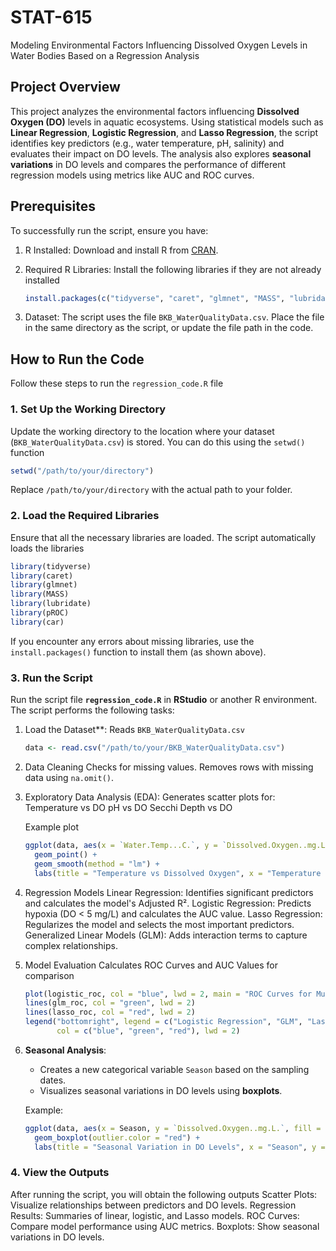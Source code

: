 # STAT-615
Modeling Environmental Factors Influencing Dissolved Oxygen Levels in Water Bodies Based on a Regression Analysis


## Project Overview

This project analyzes the environmental factors influencing **Dissolved Oxygen (DO)** levels in aquatic ecosystems. Using statistical models such as **Linear Regression**, **Logistic Regression**, and **Lasso Regression**, the script identifies key predictors (e.g., water temperature, pH, salinity) and evaluates their impact on DO levels. The analysis also explores **seasonal variations** in DO levels and compares the performance of different regression models using metrics like AUC and ROC curves.


## Prerequisites

To successfully run the script, ensure you have:

1. R Installed: Download and install R from [CRAN](https://cran.r-project.org/).  
2. Required R Libraries: Install the following libraries if they are not already installed

   ```r
   install.packages(c("tidyverse", "caret", "glmnet", "MASS", "lubridate", "pROC", "car"))
   ```
4. Dataset: The script uses the file `BKB_WaterQualityData.csv`. Place the file in the same directory as the script, or update the file path in the code.

## How to Run the Code

Follow these steps to run the `regression_code.R` file

### 1. Set Up the Working Directory
Update the working directory to the location where your dataset (`BKB_WaterQualityData.csv`) is stored. You can do this using the `setwd()` function

```r
setwd("/path/to/your/directory")
```
Replace `/path/to/your/directory` with the actual path to your folder.


### 2. Load the Required Libraries
Ensure that all the necessary libraries are loaded. The script automatically loads the libraries

```r
library(tidyverse)
library(caret)
library(glmnet)
library(MASS)
library(lubridate)
library(pROC)
library(car)  
```

If you encounter any errors about missing libraries, use the `install.packages()` function to install them (as shown above).


### 3. Run the Script
Run the script file **`regression_code.R`** in **RStudio** or another R environment. The script performs the following tasks:

1. Load the Dataset**: Reads `BKB_WaterQualityData.csv`

   ```r
   data <- read.csv("/path/to/your/BKB_WaterQualityData.csv")
   ```

3. Data Cleaning
   Checks for missing values.
   Removes rows with missing data using `na.omit()`.

4. Exploratory Data Analysis (EDA):
   Generates scatter plots for:
     Temperature vs DO
     pH vs DO
     Secchi Depth vs DO

   Example plot
   
   ```r
   ggplot(data, aes(x = `Water.Temp...C.`, y = `Dissolved.Oxygen..mg.L.`)) + 
     geom_point() + 
     geom_smooth(method = "lm") +
     labs(title = "Temperature vs Dissolved Oxygen", x = "Temperature (°C)", y = "DO (mg/L)")
   ```

5. Regression Models
   Linear Regression: Identifies significant predictors and calculates the model's Adjusted R².
   Logistic Regression: Predicts hypoxia (DO < 5 mg/L) and calculates the AUC value.
   Lasso Regression: Regularizes the model and selects the most important predictors.
   Generalized Linear Models (GLM): Adds interaction terms to capture complex relationships.

6. Model Evaluation
   Calculates ROC Curves and AUC Values for comparison
   
     ```r
     plot(logistic_roc, col = "blue", lwd = 2, main = "ROC Curves for Multiple Models")
     lines(glm_roc, col = "green", lwd = 2)
     lines(lasso_roc, col = "red", lwd = 2)
     legend("bottomright", legend = c("Logistic Regression", "GLM", "Lasso Regression"),
            col = c("blue", "green", "red"), lwd = 2)
     ```

7. **Seasonal Analysis**:
   - Creates a new categorical variable `Season` based on the sampling dates.
   - Visualizes seasonal variations in DO levels using **boxplots**.

   Example:
   ```r
   ggplot(data, aes(x = Season, y = `Dissolved.Oxygen..mg.L.`, fill = Season)) + 
     geom_boxplot(outlier.color = "red") +
     labs(title = "Seasonal Variation in DO Levels", x = "Season", y = "DO (mg/L)")
   ```

### 4. View the Outputs
After running the script, you will obtain the following outputs
  Scatter Plots: Visualize relationships between predictors and DO levels.
    Regression Results: Summaries of linear, logistic, and Lasso models.
    ROC Curves: Compare model performance using AUC metrics.
    Boxplots: Show seasonal variations in DO levels.


